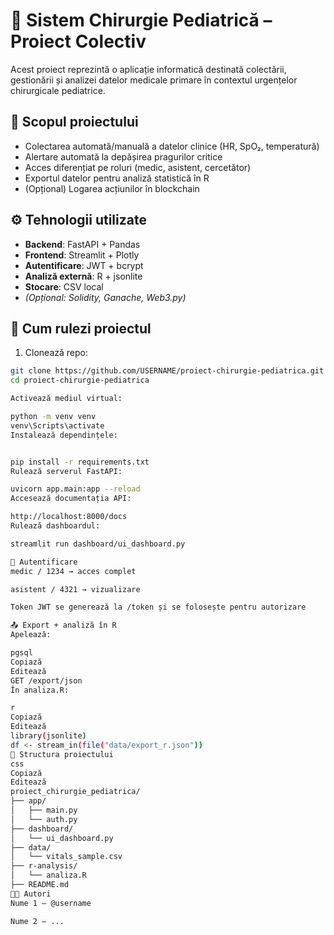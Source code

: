 # 🏥 Sistem Chirurgie Pediatrică – Proiect Colectiv

Acest proiect reprezintă o aplicație informatică destinată colectării, gestionării și analizei datelor medicale primare în contextul urgențelor chirurgicale pediatrice.

## 🎯 Scopul proiectului

- Colectarea automată/manuală a datelor clinice (HR, SpO₂, temperatură)
- Alertare automată la depășirea pragurilor critice
- Acces diferențiat pe roluri (medic, asistent, cercetător)
- Exportul datelor pentru analiză statistică în R
- (Opțional) Logarea acțiunilor în blockchain

## ⚙️ Tehnologii utilizate

- **Backend**: FastAPI + Pandas
- **Frontend**: Streamlit + Plotly
- **Autentificare**: JWT + bcrypt
- **Analiză externă**: R + jsonlite
- **Stocare**: CSV local
- *(Opțional: Solidity, Ganache, Web3.py)*

## 🚀 Cum rulezi proiectul

1. Clonează repo:
```bash
git clone https://github.com/USERNAME/proiect-chirurgie-pediatrica.git
cd proiect-chirurgie-pediatrica

Activează mediul virtual:

python -m venv venv
venv\Scripts\activate
Instalează dependințele:


pip install -r requirements.txt
Rulează serverul FastAPI:

uvicorn app.main:app --reload
Accesează documentația API:

http://localhost:8000/docs
Rulează dashboardul:

streamlit run dashboard/ui_dashboard.py

🔐 Autentificare
medic / 1234 → acces complet

asistent / 4321 → vizualizare

Token JWT se generează la /token și se folosește pentru autorizare

📤 Export + analiză în R
Apelează:

pgsql
Copiază
Editează
GET /export/json
În analiza.R:

r
Copiază
Editează
library(jsonlite)
df <- stream_in(file("data/export_r.json"))
📁 Structura proiectului
css
Copiază
Editează
proiect_chirurgie_pediatrica/
├── app/
│   ├── main.py
│   └── auth.py
├── dashboard/
│   └── ui_dashboard.py
├── data/
│   └── vitals_sample.csv
├── r-analysis/
│   └── analiza.R
├── README.md
👨‍💻 Autori
Nume 1 – @username

Nume 2 – ...